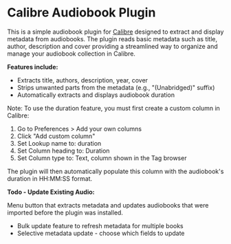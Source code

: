 # Calibre Audiobook Plugin

This is a simple audiobook plugin for [Calibre](https://calibre-ebook.com/) designed to extract and display metadata from audiobooks. The plugin reads basic metadata such as title, author, description and cover providing a streamlined way to organize and manage your audiobook collection in Calibre.

**Features include:**
* Extracts title, authors, description, year, cover
* Strips unwanted parts from the metadata (e.g., "(Unabridged)" suffix)
* Automatically extracts and displays audiobook duration


Note: To use the duration feature, you must first create a custom column in Calibre:
1. Go to Preferences > Add your own columns
2. Click "Add custom column"
3. Set Lookup name to: duration
4. Set Column heading to: Duration
5. Set Column type to: Text, column shown in the Tag browser

The plugin will then automatically populate this column with the audiobook's duration in HH:MM:SS format.


**Todo - Update Existing Audio:**

Menu button that extracts metadata and updates audiobooks that were imported before the plugin was installed.
* Bulk update feature to refresh metadata for multiple books
* Selective metadata update - choose which fields to update
